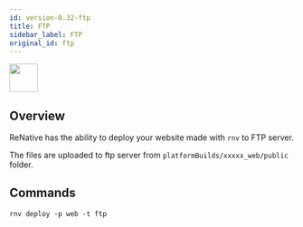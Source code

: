 ```yaml
---
id: version-0.32-ftp
title: FTP
sidebar_label: FTP
original_id: ftp
---
```


<img src="https://renative.org/img/ic_integrations.png" width=50 height=50 />

## Overview

ReNative has the ability to deploy your website made with `rnv` to FTP server.

The files are uploaded to ftp server from `platformBuilds/xxxxx_web/public` folder.


## Commands

`rnv deploy -p web -t ftp`
